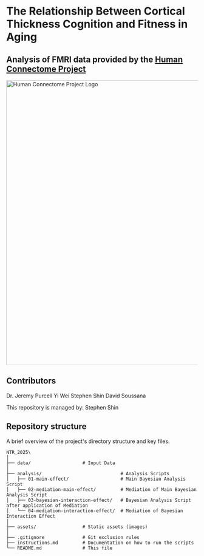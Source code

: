 # The Relationship Between Cortical Thickness Cognition and Fitness in Aging

## Analysis of FMRI data provided by the [Human Connectome Project](https://www.humanconnectome.org/)

<img src="https://www.humanconnectome.org/themes/uar_washu/assets/images/logos/ccf-logo.png" alt="Human Connectome Project Logo" width="750" />

## Contributors
Dr. Jeremy Purcell
Yi Wei
Stephen Shin
David Soussana


This repository is managed by: Stephen Shin

## Repository structure

A brief overview of the project's directory structure and key files.  

```plaintext
NTR_2025\
│
├── data/                   # Input Data
│
├── analysis/                             # Analysis Scripts
│   ├── 01-main-effect/                   # Main Bayesian Analysis Script 
│   ├── 02-mediation-main-effect/         # Mediation of Main Bayesian Analysis Script
│   ├── 03-bayesian-interaction-effect/   # Bayesian Analysis Script after application of Mediation
│   └── 04-mediation-interaction-effect/  # Mediation of Bayesian Interaction Effect
│
├── assets/                 # Static assets (images)    
│
├── .gitignore              # Git exclusion rules  
├── instructions.md         # Documentation on how to run the scripts
└── README.md               # This file
